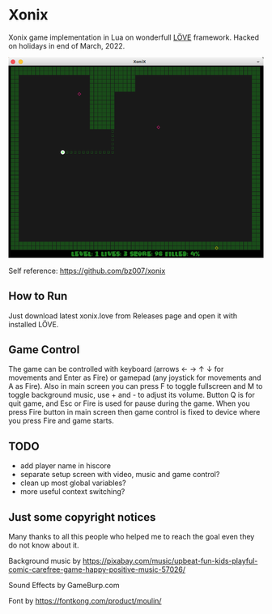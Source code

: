 # Xonix 

Xonix game implementation in Lua on wonderfull [LÖVE](https://love2d.org/) framework. Hacked on holidays in end of March, 2022.

![Xonix screen](./xonix.png)

Self reference: https://github.com/bz007/xonix


## How to Run

Just download latest xonix.love from Releases page and open it with installed LÖVE.


## Game Control

The game can be controlled with keyboard (arrows ← → ↑ ↓ for movements and Enter as Fire) or gamepad (any joystick for movements and A as Fire). Also in main screen you can press F to toggle fullscreen and M to toggle background music, use + and - to adjust its volume. Button Q is for quit game, and Esc or Fire is used for pause during the game. When you press Fire button in main screen then game control is fixed to device where you press Fire and game starts.

## TODO
 * add player name in hiscore
 * separate setup screen with video, music and game control?
 * clean up most global variables?
 * more useful context switching?


## Just some copyright notices

Many thanks to all this people who helped me to reach the goal even they do not know about it.

Background music by https://pixabay.com/music/upbeat-fun-kids-playful-comic-carefree-game-happy-positive-music-57026/

Sound Effects by GameBurp.com

Font by https://fontkong.com/product/moulin/
